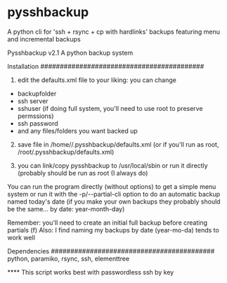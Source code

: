 pysshbackup
===========

A python cli for 'ssh + rsync + cp with hardlinks' backups featuring menu and incremental backups

 Pysshbackup v2.1
   A python backup system

Installation
##########################################

1) edit the defaults.xml file to your liking: you can change
  * backupfolder
  * ssh server
  * sshuser (if doing full system, you'll need to use root to preserve permssions)
  * ssh password
  * and any files/folders you want backed up

2) save file in /home/<user>/.pysshbackup/defaults.xml (or if you'll run as root, /root/.pysshbackup/defaults.xml)

3) you can link/copy pysshbackup to /usr/local/sbin or run it directly (probably should be run as root (I always do)

You can run the program directly (without options) to get a simple menu system or run it with the -p/--partial-cli option to do an automatic backup named today's date (if you make your own backups they probably should be the same... by date: year-month-day)

Remember: you'll need to create an initial full backup before creating partials (f)
Also: I find naming my backups by date (year-mo-da) tends to work well

Dependencies
##########################################
python, paramiko, rsync, ssh, elementtree


**** This script works best with passwordless ssh by key
